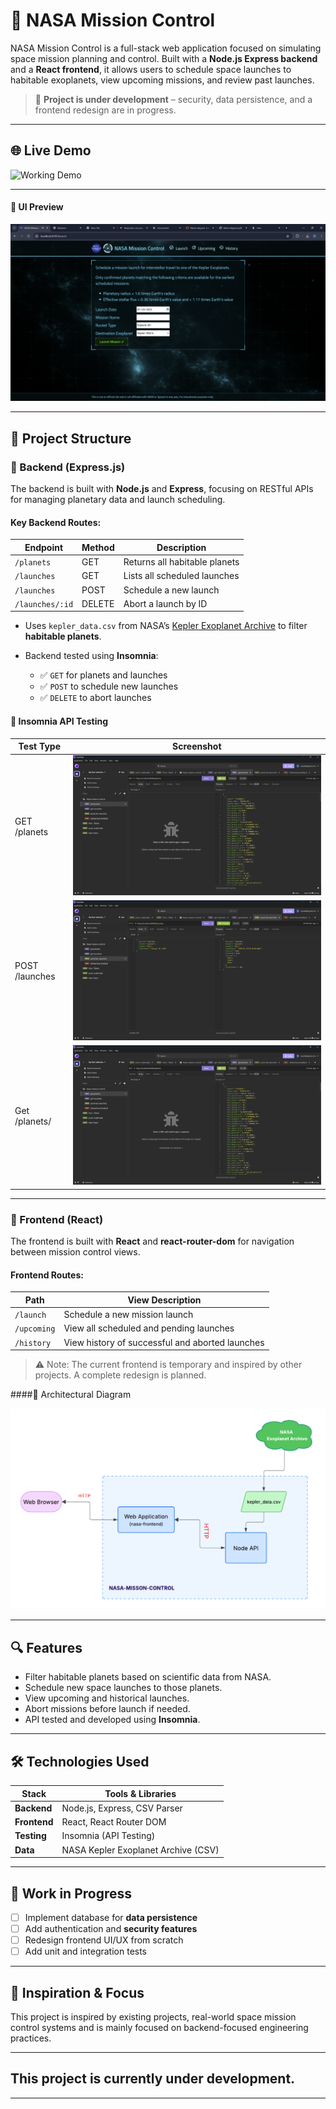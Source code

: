 # 🚀 NASA Mission Control

NASA Mission Control is a full-stack web application focused on simulating space mission planning and control. Built with a **Node.js Express backend** and a **React frontend**, it allows users to schedule space launches to habitable exoplanets, view upcoming missions, and review past launches.

> 🔧 **Project is under development** – security, data persistence, and a frontend redesign are in progress.

---

## 🌐 Live Demo

<!-- Replace with actual GIF or hosted link -->
![Working Demo](images/demo.gif)

---


#### 📸 UI Preview

![Frontend View](images/Launch.png)

---

## 📁 Project Structure

### 🔻 Backend (Express.js)

The backend is built with **Node.js** and **Express**, focusing on RESTful APIs for managing planetary data and launch scheduling.

#### Key Backend Routes:

| Endpoint           | Method | Description                          |
|--------------------|--------|--------------------------------------|
| `/planets`         | GET    | Returns all habitable planets        |
| `/launches`        | GET    | Lists all scheduled launches         |
| `/launches`        | POST   | Schedule a new launch                |
| `/launches/:id`    | DELETE | Abort a launch by ID                 |

- Uses `kepler_data.csv` from NASA’s [Kepler Exoplanet Archive](https://exoplanetarchive.ipac.caltech.edu/) to filter **habitable planets**.

- Backend tested using **Insomnia**:
  - ✅ `GET` for planets and launches
  - ✅ `POST` to schedule new launches
  - ✅ `DELETE` to abort launches

#### 📸 Insomnia API Testing

| Test Type | Screenshot |
|----------|------------|
| GET /planets | ![GET Planets](images/Insomnia-get-planets.png) |
| POST /launches | ![POST Launch](images/Insomnia-post-launch.png) |
| Get /planets/ | ![DELETE Launch](images/Insomnia-get-planets.png) |

---

### 🔺 Frontend (React)

The frontend is built with **React** and **react-router-dom** for navigation between mission control views.

#### Frontend Routes:

| Path           | View Description                          |
|----------------|-------------------------------------------|
| `/launch`      | Schedule a new mission launch             |
| `/upcoming`    | View all scheduled and pending launches   |
| `/history`     | View history of successful and aborted launches |

> ⚠️ Note: The current frontend is temporary and inspired by other projects. A complete redesign is planned.


####🚧 Architectural Diagram  

![Frontend View](images/Architectural-Diagram.png)


---

## 🔍 Features

- Filter habitable planets based on scientific data from NASA.
- Schedule new space launches to those planets.
- View upcoming and historical launches.
- Abort missions before launch if needed.
- API tested and developed using **Insomnia**.

---

## 🛠️ Technologies Used

| Stack      | Tools & Libraries                     |
|------------|----------------------------------------|
| **Backend** | Node.js, Express, CSV Parser          |
| **Frontend** | React, React Router DOM               |
| **Testing** | Insomnia (API Testing)                |
| **Data**    | NASA Kepler Exoplanet Archive (CSV)   |

---

## 🚧 Work in Progress

- [ ] Implement database for **data persistence**
- [ ] Add authentication and **security features**
- [ ] Redesign frontend UI/UX from scratch
- [ ] Add unit and integration tests

---

## 🧠 Inspiration & Focus

This project is inspired by existing projects, real-world space mission control systems and is mainly focused on backend-focused engineering practices.

---

## This project is currently under development.

---


